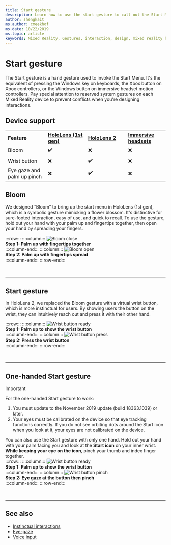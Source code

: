 ```yaml
---
title: Start gesture
description: Learn how to use the start gesture to call out the Start Menu on HoloLens and Windows Mixed Reality immersive headsets. 
author: shengkait
ms.author: cmeekhof
ms.date: 10/22/2019
ms.topic: article
keywords: Mixed Reality, Gestures, interaction, design, mixed reality headset, windows mixed reality headset, virtual reality headset, HoloLens, MRTK, Mixed Reality Toolkit, bloom
---
```


# Start gesture

The Start gesture is a hand gesture used to invoke the Start Menu. It's the equivalent of pressing the Windows key on keyboards, the Xbox button on Xbox controllers, or the Windows button on immersive headset motion controllers. Pay special attention to reserved system gestures on each Mixed Reality device to prevent conflicts when you're designing interactions.

## Device support

<table>
    <colgroup>
    <col width="25%" />
    <col width="25%" />
    <col width="25%" />
    <col width="25%" />
    </colgroup>
    <tr>
        <td><strong>Feature</strong></td>
        <td><a href="/hololens/hololens1-hardware"><strong>HoloLens (1st gen)</strong></a></td>
        <td><a href="https://docs.microsoft.com/hololens/hololens2-hardware"><strong>HoloLens 2</strong></td>
        <td><a href="../discover/immersive-headset-hardware-details.md"><strong>Immersive headsets</strong></a></td>
    </tr>
     <tr>
        <td>Bloom</td>
        <td>✔️</td>
        <td>❌</td>
        <td>❌</td>
    </tr>
     <tr>
        <td>Wrist button</td>
        <td>❌</td>
        <td>✔️</td>
        <td>❌</td>
    </tr>
    <tr>
        <td>Eye gaze and palm up pinch</td>
        <td>❌</td>
        <td>✔️</td>
        <td>❌</td>
    </tr>
</table>

## Bloom

We designed “Bloom” to bring up the start menu in HoloLens (1st gen), which is a symbolic gesture mimicking a flower blossom. It's distinctive for sure-footed interaction, easy of use, and quick to recall. To use the gesture, hold out your hand with your palm up and fingertips together, then open your hand by spreading your fingers.

:::row:::
    :::column:::
        ![Bloom close](images/bloom-close.png)<br>
        **Step 1: Palm up with fingertips together**<br>
    :::column-end:::
    :::column:::
        ![Bloom open](images/bloom-open.png)<br>
        **Step 2: Palm up with fingertips spread**<br>
    :::column-end:::
:::row-end:::

<br>

---

## Start gesture

In HoloLens 2, we replaced the Bloom gesture with a virtual wrist button, which is more instinctual for users. By showing users the button on the wrist, they can intuitively reach out and press it with their other hand.

:::row:::
    :::column:::
        ![Wrist button ready](images/wrist-button-ready.png)<br>
        **Step 1: Palm up to show the wrist button**<br>
    :::column-end:::
    :::column:::
        ![Wrist button press](images/wrist-button-press.png)<br>
        **Step 2: Press the wrist button**<br>
    :::column-end:::
:::row-end:::

<br>

---

## One-handed Start gesture

> [!IMPORTANT]
> For the one-handed Start gesture to work:
>
> 1. You must update to the November 2019 update (build 18363.1039) or later.
> 1. Your eyes must be calibrated on the device so that eye tracking functions correctly. If you do not see orbiting dots around the Start icon when you look at it, your eyes are not calibrated on the device.

You can also use the Start gesture with only one hand. Hold out your hand with your palm facing you and look at the **Start icon** on your inner wrist. **While keeping your eye on the icon**, pinch your thumb and index finger together.<br>
:::row:::
    :::column:::
        ![Wrist button ready](images/wrist-button-ready.png)<br>
        **Step 1: Palm up to show the wrist button**<br>
    :::column-end:::
    :::column:::
        ![Wrist button pinch](images/wrist-button-pinch.png)<br>
        **Step 2: Eye gaze at the button then pinch**<br>
    :::column-end:::
:::row-end:::

<br>

---

## See also

* [Instinctual interactions](interaction-fundamentals.md)
* [Eye-gaze](eye-tracking.md)
* [Voice input](voice-input.md)